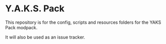 # Y.A.K.S. Pack

This repository is for the config, scripts and resources folders for the YAKS Pack modpack.

It will also be used as an issue tracker.